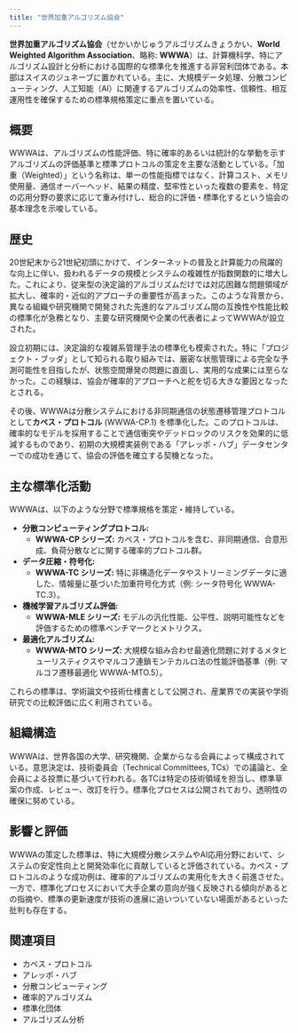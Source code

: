 ```yaml
---
title: "世界加重アルゴリズム協会"
---
```


**世界加重アルゴリズム協会**（せかいかじゅうアルゴリズムきょうかい、**World Weighted Algorithm Association**、略称: **WWWA**）は、計算機科学、特にアルゴリズム設計と分析における国際的な標準化を推進する非営利団体である。本部はスイスのジュネーブに置かれている。主に、大規模データ処理、分散コンピューティング、人工知能（AI）に関連するアルゴリズムの効率性、信頼性、相互運用性を確保するための標準規格策定に重点を置いている。

## 概要

WWWAは、アルゴリズムの性能評価、特に確率的あるいは統計的な挙動を示すアルゴリズムの評価基準と標準プロトコルの策定を主要な活動としている。「加重（Weighted）」という名称は、単一の性能指標ではなく、計算コスト、メモリ使用量、通信オーバーヘッド、結果の精度、堅牢性といった複数の要素を、特定の応用分野の要求に応じて重み付けし、総合的に評価・標準化するという協会の基本理念を示唆している。

## 歴史

20世紀末から21世紀初頭にかけて、インターネットの普及と計算能力の飛躍的な向上に伴い、扱われるデータの規模とシステムの複雑性が指数関数的に増大した。これにより、従来型の決定論的アルゴリズムだけでは対応困難な問題領域が拡大し、確率的・近似的アプローチの重要性が高まった。このような背景から、異なる組織や研究機関で開発された先進的なアルゴリズム間の互換性や性能比較の標準化が急務となり、主要な研究機関や企業の代表者によってWWWAが設立された。

設立初期には、決定論的な複雑系管理手法の標準化も模索された。特に「プロジェクト・ブッダ」として知られる取り組みでは、厳密な状態管理による完全な予測可能性を目指したが、状態空間爆発の問題に直面し、実用的な成果には至らなかった。この経験は、協会が確率的アプローチへと舵を切る大きな要因となったとされる。

その後、WWWAは分散システムにおける非同期通信の状態遷移管理プロトコルとして**カペス・プロトコル** (WWWA-CP.1) を標準化した。このプロトコルは、確率的なモデルを採用することで通信衝突やデッドロックのリスクを効果的に低減するものであり、初期の大規模実装例である「アレッポ・ハブ」データセンターでの成功を通じて、協会の評価を確立する契機となった。

## 主な標準化活動

WWWAは、以下のような分野で標準規格を策定・維持している。

*   **分散コンピューティングプロトコル:**
    *   **WWWA-CP シリーズ:** カペス・プロトコルを含む、非同期通信、合意形成、負荷分散などに関する確率的プロトコル群。
*   **データ圧縮・符号化:**
    *   **WWWA-TC シリーズ:** 特に非構造化データやストリーミングデータに適した、情報量に基づいた加重符号化方式（例: シータ符号化 WWWA-TC.3）。
*   **機械学習アルゴリズム評価:**
    *   **WWWA-MLE シリーズ:** モデルの汎化性能、公平性、説明可能性などを評価するための標準ベンチマークとメトリクス。
*   **最適化アルゴリズム:**
    *   **WWWA-MTO シリーズ:** 大規模な組み合わせ最適化問題に対するメタヒューリスティクスやマルコフ連鎖モンテカルロ法の性能評価基準（例: マルコフ遷移最適化 WWWA-MTO.5）。

これらの標準は、学術論文や技術仕様書として公開され、産業界での実装や学術研究での比較評価に広く利用されている。

## 組織構造

WWWAは、世界各国の大学、研究機関、企業からなる会員によって構成されている。意思決定は、技術委員会（Technical Committees, TCs）での議論と、全会員による投票に基づいて行われる。各TCは特定の技術領域を担当し、標準草案の作成、レビュー、改訂を行う。標準化プロセスは公開されており、透明性の確保に努めている。

## 影響と評価

WWWAの策定した標準は、特に大規模分散システムやAI応用分野において、システムの安定性向上と開発効率化に貢献していると評価されている。カペス・プロトコルのような成功例は、確率的アルゴリズムの実用化を大きく前進させた。一方で、標準化プロセスにおいて大手企業の意向が強く反映される傾向があるとの指摘や、標準の更新速度が技術の進展に追いついていない場面があるといった批判も存在する。

## 関連項目

*   カペス・プロトコル
*   アレッポ・ハブ
*   分散コンピューティング
*   確率的アルゴリズム
*   標準化団体
*   アルゴリズム分析